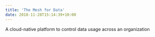 ```yaml
---
title: 'The Mesh for Data'
date: 2018-11-28T15:14:39+10:00
---
```


A cloud-native platform to control data usage across an organization
